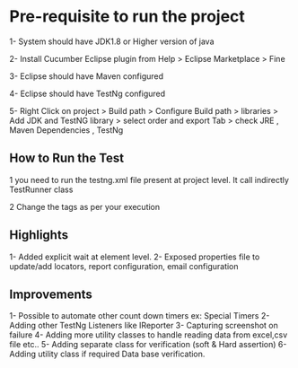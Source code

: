 # Pre-requisite to run the project

1- System should have JDK1.8 or Higher version of java

2- Install Cucumber Eclipse plugin from Help > Eclipse Marketplace > Fine

3- Eclipse should have Maven configured

4- Eclipse should have TestNg configured

5- Right Click on project > Build path > Configure Build path > libraries > Add JDK and TestNG library > select order and export Tab > check JRE , Maven Dependencies , TestNg 

##  How to Run the Test

1 you need to run the testng.xml file present at project level. It call indirectly TestRunner class

2 Change the tags as per your execution  

## Highlights

1- Added explicit wait at element level.
2- Exposed properties file to update/add locators, report configuration, email configuration

## Improvements

1- Possible to automate other count down timers ex: Special Timers
2- Adding other TestNg Listeners like IReporter
3- Capturing screenshot on failure
4- Adding more utility classes to handle reading data from excel,csv file etc..
5- Adding separate class for verification (soft & Hard assertion)
6- Adding utility class if required Data base verification.


